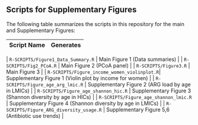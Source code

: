 ## Scripts for Supplementary Figures

The following table summarizes the scripts in this repository for the main and Supplementary Figures:

| **Script Name**                             | **Generates**                                         |
|---------------------------------------------|-----------------------------------------------------|

| `R-SCRIPTS/Figure1_Data_Summary.R`          | Main Figure 1 (Data summaries)       |
| `R-SCRIPTS/Fig2_PCoA.R`                     | Main Figure 2 (PCoA panel)       |
| `R-SCRIPTS/Figure3.R`                       | Main Figure 3        |
| `R-SCRIPTS/Figure_income_women_violinplot.R`| Supplementary Figure 1 (Violin plot by income for women)       |
| `R-SCRIPTS/Figure_age_arg_lmic.R`           | Supplementary Figure 2 (ARG load by age in LMICs)    |
| `R-SCRIPTS/Figure_age_shannon_hic.R`        | Supplementary Figure 3 (Shannon diversity by age in HICs) |
| `R-SCRIPTS/Figure_age_shannon_lmic.R`       | Supplementary Figure 4 (Shannon diversity by age in LMICs) |
| `R-SCRIPTS/Figure_ARG_diversity_usage.R`    | Supplementary Figure 5,6 (Antibiotic use trends)       |
